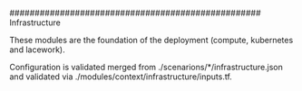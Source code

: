 ################################################## Infrastructure

These modules are the foundation of the deployment (compute, kubernetes and lacework). 

Configuration is validated merged from ./scenarions/*/infrastructure.json and validated via ./modules/context/infrastructure/inputs.tf.